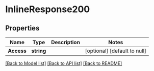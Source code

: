# InlineResponse200

## Properties
Name | Type | Description | Notes
------------ | ------------- | ------------- | -------------
**Access** | **string** |  | [optional] [default to null]

[[Back to Model list]](../README.md#documentation-for-models) [[Back to API list]](../README.md#documentation-for-api-endpoints) [[Back to README]](../README.md)

